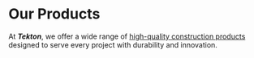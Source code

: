 <html>
<head>
<title>Tekton - Our Products</title>
</head>
<body>
<h1><b> Our Products</b></h1>
<p>
At <b><i>Tekton</i></b>, we offer a wide range of <u>high-quality construction products</u> designed to serve every project with durability and innovation.
</p>
